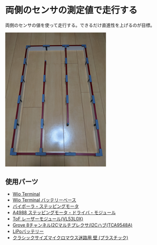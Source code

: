 # 両側のセンサの測定値で走行する

両側のセンサの値を使って走行する。できるだけ直進性を上げるのが目標。

<img src="./images/PXL_20220202_112643532.jpg" width="320" />

## 使用パーツ

* [Wio Terminal](https://www.switch-science.com/catalog/6360/)
* [Wio Terminal バッテリーベース](https://www.switch-science.com/catalog/6816/)
* [バイポーラ・ステッピングモータ](https://jp.misumi-ec.com/vona2/detail/221005433134/?HissuCode=SS2421-5041)
* [A4988 ステッピングモータ・ドライバ・モジュール](https://amzn.to/39Z4EZu)
* [ToF レーザーモジュール(VL53L0X)](https://www.amazon.co.jp/gp/product/B08NDN4L9H/)
* [Grove 8チャンネルI2Cマルチプレクサ/I2Cハブ(TCA9548A)](https://eleshop.jp/shop/g/gK2C313/)
* [LiPoバッテリー](https://amzn.to/3DF7PCH)
* [クラシックサイズマイクロマウス迷路用 壁 (プラスチック)](https://www.rt-shop.jp/index.php?main_page=product_info&products_id=3745)
